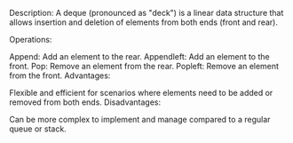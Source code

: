 Description:
A deque (pronounced as "deck") is a linear data structure that allows insertion and deletion of elements from both ends (front and rear).

Operations:

Append: Add an element to the rear.
Appendleft: Add an element to the front.
Pop: Remove an element from the rear.
Popleft: Remove an element from the front.
Advantages:

Flexible and efficient for scenarios where elements need to be added or removed from both ends.
Disadvantages:

Can be more complex to implement and manage compared to a regular queue or stack.
